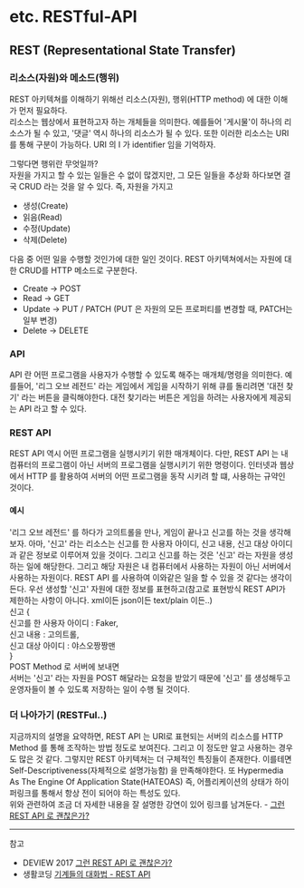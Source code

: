 # etc. RESTful-API

## REST (Representational State Transfer) 

### 리소스(자원)와 메소드(행위)
REST 아키텍쳐를 이해하기 위해선 리소스(자원), 행위(HTTP method) 에 대한 이해가 먼저 필요하다.  
리소스는 웹상에서 표현하고자 하는 개체들을 의미한다. 예를들어 '게시물'이 하나의 리소스가 될 수 있고, '댓글' 역시 하나의 리소스가 될 수 있다.
또한 이러한 리소스는 URI 를 통해 구분이 가능하다. URI 의 I 가 identifier 임을 기억하자.  

그렇다면 행위란 무엇일까?  
자원을 가지고 할 수 있는 일들은 수 없이 많겠지만, 그 모든 일들을 추상화 하다보면 결국 CRUD 라는 것을 알 수 있다.
즉, 자원을 가지고
- 생성(Create)
- 읽음(Read)
- 수정(Update)
- 삭제(Delete)  

다음 중 어떤 일을 수행할 것인가에 대한 일인 것이다. 
REST 아키텍쳐에서는 자원에 대한 CRUD를 HTTP 메소드로 구분한다.
- Create -> POST
- Read -> GET
- Update -> PUT / PATCH (PUT 은 자원의 모든 프로퍼티를 변경할 때, PATCH는 일부 변경)
- Delete -> DELETE 
 
### API 
API 란 어떤 프로그램을 사용자가 수행할 수 있도록 해주는 매개체/명령을 의미한다. 예를들어, '리그 오브 레전드' 라는 게임에서 
게임을 시작하기 위해 큐를 돌리려면 '대전 찾기' 라는 버튼을 클릭해야한다. 대전 찾기라는 버튼은 게임을 하려는 사용자에게
제공되는 API 라고 할 수 있다. 

### REST API
REST API 역시 어떤 프로그램을 실행시키기 위한 매개체이다. 다만, REST API 는 내 컴퓨터의 프로그램이 아닌 서버의 프로그램을 
실행시키기 위한 명령이다. 인터넷과 웹상에서 HTTP 를 활용하여 서버의 어떤 프로그램을 동작 시키려 할 떄, 사용하는 규약인 것이다.

#### 예시
'리그 오브 레전드' 를 하다가 고의트롤을 만나, 게임이 끝나고 신고를 하는 것을 생각해보자. 아마, '신고' 라는 리소스는
신고를 한 사용자 아이디, 신고 내용, 신고 대상 아이디 과 같은 정보로 이루어져 있을 것이다. 그리고 신고를 하는 것은 
'신고' 라는 자원을 생성하는 일에 해당한다. 그리고 해당 자원은 내 컴퓨터에서 사용하는 자원이 아닌 서버에서 사용하는 자원이다.
REST API 를 사용하여 이와같은 일을 할 수 있을 것 같다는 생각이 든다.
우선 생성할 '신고' 자원에 대한 정보를 표현하고(참고로 표현방식 REST API가 제한하는 사항이 아니다. xml이든 json이든 text/plain 이든..)  
신고 {  
신고를 한 사용자 아이디 : Faker,  
신고 내용 : 고의트롤,  
신고 대상 아이디 : 야스오짱짱맨  
}  
POST Method 로 서버에 보내면   
서버는 '신고' 라는 자원을 POST 해달라는 요청을 받았기 때문에 '신고' 를 생성해두고 운영자들이 볼 수 있도록 저장하는 일이 수행 될 것이다. 

### 더 나아가기 (RESTFul..)
지금까지의 설명을 요약하면, REST API 는 URI로 표현되는 서버의 리소스를 HTTP Method 를 통해 조작하는 방법 정도로 보여진다.
그리고 이 정도만 알고 사용하는 경우도 많은 것 같다. 그렇지만 REST 아키텍쳐는 더 구체적인 특징들이 존재한다.
이를테면 Self-Descriptiveness(자체적으로 설명가능함) 을 만족해야한다. 
또 Hypermedia As The Engine Of Application State(HATEOAS) 
즉, 어플리케이션의 상태가 하이퍼링크를 통해서 항상 전이 되어야 하는 특성도 있다.   
위와 관련하여 조금 더 자세한 내용을 잘 설명한 강연이 있어 링크를 남겨둔다. - [그런 REST API 로 괜찮은가?](https://tv.naver.com/v/2292653) 


-----
참고  
* DEVIEW 2017 [그런 REST API 로 괜찮은가?](https://tv.naver.com/v/2292653)
* 생활코딩 [기계들의 대화법 - REST API](https://www.youtube.com/watch?v=PmY3dWcCxXI)









